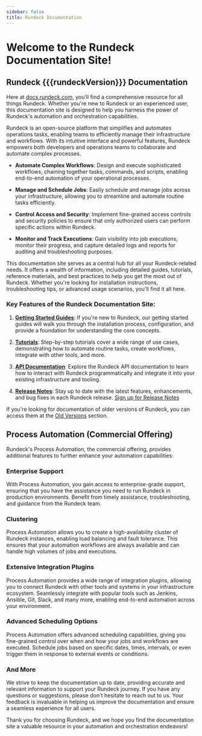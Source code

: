 ```yaml
---
sidebar: false
title: Rundeck Documentation
---
```


# Welcome to the Rundeck Documentation Site!

## Rundeck {{{rundeckVersion}}} Documentation    

Here at [docs.rundeck.com](https://docs.rundeck.com/docs), you'll find a comprehensive resource for all things Rundeck. Whether you're new to Rundeck or an experienced user, this documentation site is designed to help you harness the power of Rundeck's automation and orchestration capabilities.

Rundeck is an open-source platform that simplifies and automates operations tasks, enabling teams to efficiently manage their infrastructure and workflows. With its intuitive interface and powerful features, Rundeck empowers both developers and operations teams to collaborate and automate complex processes.

- **Automate Complex Workflows**: Design and execute sophisticated workflows, chaining together tasks, commands, and scripts, enabling end-to-end automation of your operational processes.

- **Manage and Schedule Jobs**: Easily schedule and manage jobs across your infrastructure, allowing you to streamline and automate routine tasks efficiently.

- **Control Access and Security**: Implement fine-grained access controls and security policies to ensure that only authorized users can perform specific actions within Rundeck.

- **Monitor and Track Executions**: Gain visibility into job executions, monitor their progress, and capture detailed logs and reports for auditing and troubleshooting purposes.

This documentation site serves as a central hub for all your Rundeck-related needs. It offers a wealth of information, including detailed guides, tutorials, reference materials, and best practices to help you get the most out of Rundeck. Whether you're looking for installation instructions, troubleshooting tips, or advanced usage scenarios, you'll find it all here.

### Key Features of the Rundeck Documentation Site:

1. **[Getting Started Guides](/learning/index.md)**: If you're new to Rundeck, our getting started guides will walk you through the installation process, configuration, and provide a foundation for understanding the core concepts.

2. **[Tutorials](/learning/howto/overview.md)**: Step-by-step tutorials cover a wide range of use cases, demonstrating how to automate routine tasks, create workflows, integrate with other tools, and more.

3. **[API Documentation](/api/rundeck-api.md)**: Explore the Rundeck API documentation to learn how to interact with Rundeck programmatically and integrate it into your existing infrastructure and tooling.

4. **[Release Notes](/history/)**: Stay up to date with the latest features, enhancements, and bug fixes in each Rundeck release. [Sign up for Release Notes](https://www.rundeck.com/release-notes-signup)

If you're looking for documentation of older versions of Rundeck, you can access them at the [Old Versions](/manual/old-docs.md) section.

## Process Automation (Commercial Offering)

Rundeck's Process Automation, the commercial offering, provides additional features to further enhance your automation capabilities:

### Enterprise Support

With Process Automation, you gain access to enterprise-grade support, ensuring that you have the assistance you need to run Rundeck in production environments. Benefit from timely assistance, troubleshooting, and guidance from the Rundeck team.

### Clustering

Process Automation allows you to create a high-availability cluster of Rundeck instances, enabling load balancing and fault tolerance. This ensures that your automation workflows are always available and can handle high volumes of jobs and executions.

### Extensive Integration Plugins

Process Automation provides a wide range of integration plugins, allowing you to connect Rundeck with other tools and systems in your infrastructure ecosystem. Seamlessly integrate with popular tools such as Jenkins, Ansible, Git, Slack, and many more, enabling end-to-end automation across your environment.

### Advanced Scheduling Options

Process Automation offers advanced scheduling capabilities, giving you fine-grained control over when and how your jobs and workflows are executed. Schedule jobs based on specific dates, times, intervals, or even trigger them in response to external events or conditions.

### And More

We strive to keep the documentation up to date, providing accurate and relevant information to support your Rundeck journey. If you have any questions or suggestions, please don't hesitate to reach out to us. Your feedback is invaluable in helping us improve the documentation and ensure a seamless experience for all users.

Thank you for choosing Rundeck, and we hope you find the documentation site a valuable resource in your automation and orchestration endeavors!
